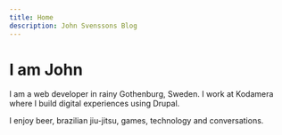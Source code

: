 ```yaml
---
title: Home
description: John Svenssons Blog
---
```


# I am John

I am a web developer in rainy Gothenburg, Sweden. I work at Kodamera where I build digital experiences using Drupal.

I enjoy beer, brazilian jiu-jitsu, games, technology and conversations.
